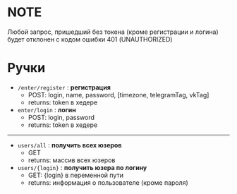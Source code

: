 # NOTE

Любой запрос, пришедший без токена (кроме регистрации и логина) будет отклонен с кодом ошибки 401 (UNAUTHORIZED)

# Ручки

- `/enter/register` : **регистрация**
    - POST: login, name, password, [timezone, telegramTag, vkTag]
    - returns: token в хедере
- `enter/login` : **логин**
    - POST: login, password
    - returns: token в хедере

---

- `users/all` : **получить всех юзеров**
    - GET
    - returns: массив всех юзеров
- `users/{login}` : **получить юзера по логину**
    - GET: {login} в переменной пути
    - returns: информация о пользователе (кроме пароля)

